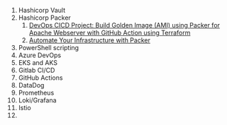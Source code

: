1.  Hashicorp Vault
2.  Hashicorp Packer
    1. [DevOps CICD Project: Build Golden Image (AMI) using Packer for Apache Webserver with GitHub Action using Terraform](https://medium.com/@rahulsharan512/devops-cicd-project-build-golden-image-ami-using-packer-for-apache-webserver-with-github-action-f5eae52b2f39)
    2. [Automate Your Infrastructure with Packer](https://www.linkedin.com/pulse/automate-your-infrastructure-packer-nadir-riyani/)
3.  PowerShell scripting
4.  Azure DevOps
5.  EKS and AKS
6.  Gitlab CI/CD
7.  GitHub Actions
8.  DataDog
9.  Prometheus
10. Loki/Grafana
11. Istio
12. 